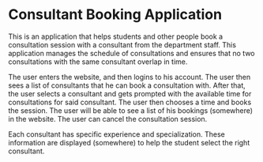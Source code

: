 # Consultant Booking Application

This is an application that helps students and other people book a consultation session with a consultant from the department staff. This application manages the schedule of consultations and ensures that no two consultations with the same consultant overlap in time.

The user enters the website, and then logins to his account. The user then sees a list of consultants that he can book a consultation with. After that, the user selects a consultant and gets prompted with the available time for consultations for said consultant.
The user then chooses a time and books the session.
The user will be able to see a list of his bookings (somewhere) in the website.
The user can cancel the consultation session.

Each consultant has specific experience and specialization. These information are displayed (somewhere) to help the student select the right consultant.